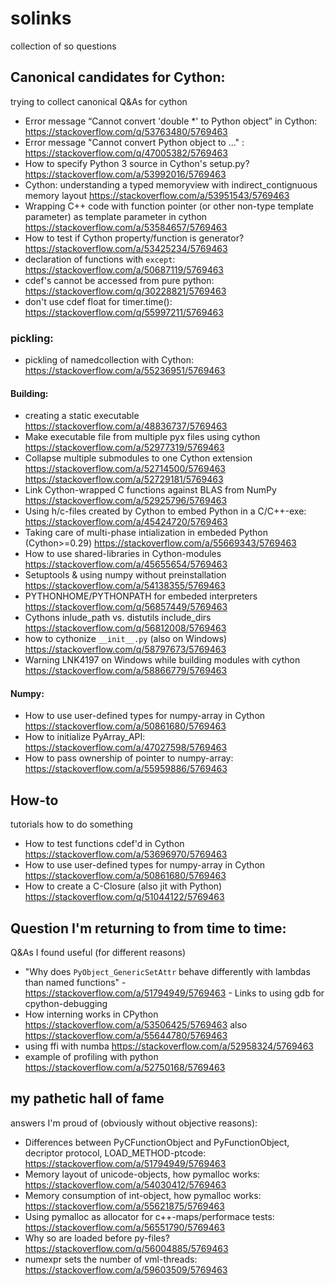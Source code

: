# solinks
collection of so questions

## Canonical candidates for Cython:

trying to collect canonical Q&As for cython

  * Error message “Cannot convert 'double *' to Python object” in Cython:  https://stackoverflow.com/q/53763480/5769463
  * Error message "Cannot convert Python object to ..."  : https://stackoverflow.com/q/47005382/5769463
  * How to specify Python 3 source in Cython's setup.py? https://stackoverflow.com/a/53992016/5769463
  * Cython: understanding a typed memoryview with indirect_contignuous memory layout https://stackoverflow.com/a/53951543/5769463
  * Wrapping C++ code with function pointer (or other non-type template parameter) as template parameter in cython https://stackoverflow.com/a/53584657/5769463
  * How to test if Cython property/function is generator? https://stackoverflow.com/a/53425234/5769463
  * declaration of functions with `except`: https://stackoverflow.com/a/50687119/5769463
  * cdef's cannot be accessed from pure python: https://stackoverflow.com/q/30228821/5769463
  * don't use cdef float for timer.time(): https://stackoverflow.com/q/55997211/5769463

### pickling:

  * pickling of namedcollection with Cython: https://stackoverflow.com/a/55236951/5769463
  
#### Building:

  * creating a static executable https://stackoverflow.com/a/48836737/5769463
  * Make executable file from multiple pyx files using cython https://stackoverflow.com/a/52977319/5769463
  * Collapse multiple submodules to one Cython extension https://stackoverflow.com/a/52714500/5769463 https://stackoverflow.com/a/52729181/5769463
  * Link Cython-wrapped C functions against BLAS from NumPy https://stackoverflow.com/a/52925796/5769463
  * Using h/c-files created by Cython to embed Python in a C/C++-exe: https://stackoverflow.com/a/45424720/5769463
  * Taking care of multi-phase intialization in embeded Python (Cython>=0.29) https://stackoverflow.com/a/55669343/5769463
  * How to use shared-libraries in Cython-modules https://stackoverflow.com/a/45655654/5769463
  * Setuptools & using numpy without preinstallation https://stackoverflow.com/a/54138355/5769463
  * PYTHONHOME/PYTHONPATH for embeded interpreters https://stackoverflow.com/q/56857449/5769463
  * Cythons inlude_path vs. distutils include_dirs https://stackoverflow.com/q/56812008/5769463
  * how to cythonize `__init__.py` (also on Windows) https://stackoverflow.com/q/58797673/5769463
  * Warning LNK4197 on Windows  while building modules with cython https://stackoverflow.com/a/58866779/5769463
  
#### Numpy:

  * How to use user-defined types for numpy-array in Cython https://stackoverflow.com/a/50861680/5769463
  * How to initialize PyArray_API:  https://stackoverflow.com/a/47027598/5769463
  * How to pass ownership of pointer to numpy-array: https://stackoverflow.com/a/55959886/5769463
  
## How-to

tutorials how to do something

  * How to test functions cdef'd in Cython https://stackoverflow.com/a/53696970/5769463
  * How to use user-defined types for numpy-array in Cython https://stackoverflow.com/a/50861680/5769463
  * How to create a C-Closure (also jit with Python) https://stackoverflow.com/q/51044122/5769463



## Question I'm returning to from time to time:

Q&As I found useful (for different reasons)

  * "Why does `PyObject_GenericSetAttr` behave differently with lambdas than named functions" - https://stackoverflow.com/a/51794949/5769463 - Links to using gdb for cpython-debugging
  * How interning works in CPython https://stackoverflow.com/a/53506425/5769463 also https://stackoverflow.com/a/55644780/5769463
  * using ffi with numba https://stackoverflow.com/a/52958324/5769463
  * example of profiling with python https://stackoverflow.com/a/52750168/5769463



## my pathetic hall of fame

answers I'm proud of (obviously without objective reasons):

  * Differences between PyCFunctionObject and PyFunctionObject, decriptor protocol, LOAD_METHOD-ptcode: https://stackoverflow.com/a/51794949/5769463
  * Memory layout of unicode-objects, how pymalloc works: https://stackoverflow.com/a/54030412/5769463
  * Memory consumption of int-object, how pymalloc works: https://stackoverflow.com/a/55621875/5769463
  * Using pymalloc as allocator for c++-maps/performace tests: https://stackoverflow.com/a/56551790/5769463
  * Why so are loaded before py-files? https://stackoverflow.com/q/56004885/5769463
  * numexpr sets the number of vml-threads: https://stackoverflow.com/a/59603509/5769463
                   
